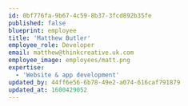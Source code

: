 ```yaml
---
id: 0bf776fa-9b67-4c59-8b37-3fcd892b35fe
published: false
blueprint: employee
title: 'Matthew Butler'
employee_role: Developer
email: matthew@thinkcreative.uk.com
employee_image: employees/matt.png
expertise:
  - 'Website & app development'
updated_by: 44ff6e56-6b78-49e2-a074-616caf791879
updated_at: 1600429052
---
```

